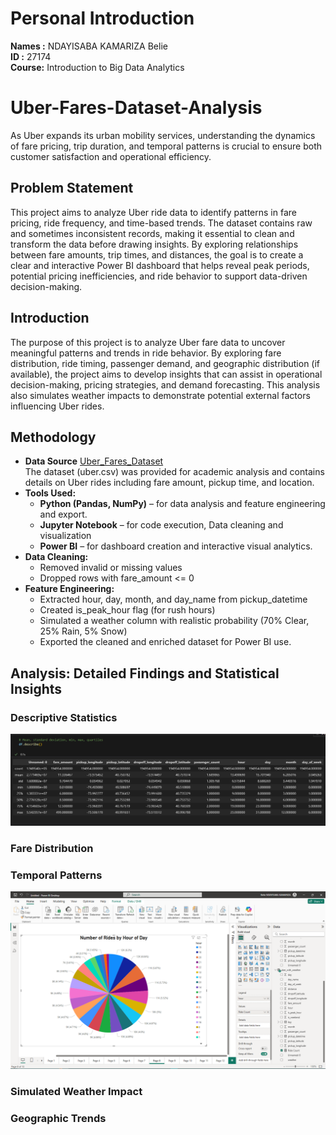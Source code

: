# Personal Introduction
**Names :** NDAYISABA KAMARIZA Belie<br>
**ID :** 27174<br>
**Course:** Introduction to Big Data Analytics


# Uber-Fares-Dataset-Analysis
As Uber expands its urban mobility services, understanding the dynamics of fare pricing, trip duration, and temporal patterns is crucial to ensure both customer satisfaction and operational efficiency.

## Problem Statement
This project aims to analyze Uber ride data to identify patterns in fare pricing, ride frequency, and time-based trends. The dataset contains raw and sometimes inconsistent records, making it essential to clean and transform the data before drawing insights. By exploring relationships between fare amounts, trip times, and distances, the goal is to create a clear and interactive Power BI dashboard that helps reveal peak periods, potential pricing inefficiencies, and ride behavior to support data-driven decision-making.

## Introduction
The purpose of this project is to analyze Uber fare data to uncover meaningful patterns and trends in ride behavior. By exploring fare distribution, ride timing, passenger demand, and geographic distribution (if available), the project aims to develop insights that can assist in operational decision-making, pricing strategies, and demand forecasting. This analysis also simulates weather impacts to demonstrate potential external factors influencing Uber rides.
## Methodology
- **Data Source**
[Uber_Fares_Dataset](https://www.kaggle.com/datasets/yasserh/uber-fares-dataset) <br>
The dataset (uber.csv) was provided for academic analysis and contains details on Uber rides including fare amount, pickup time, and location.
- **Tools Used:**
   - **Python (Pandas, NumPy)** – for data analysis and feature engineering and export.
   - **Jupyter Notebook** – for code execution, Data cleaning and visualization
   - **Power BI** – for dashboard creation and interactive visual analytics.
- **Data Cleaning:**
    - Removed invalid or missing values
    - Dropped rows with fare_amount <= 0
- **Feature Engineering:**
   - Extracted hour, day, month, and day_name from pickup_datetime
   - Created is_peak_hour flag (for rush hours)
   - Simulated a weather column with realistic probability (70% Clear, 25% Rain, 5% Snow)
   - Exported the cleaned and enriched dataset for Power BI use.
     
##  Analysis: Detailed Findings and Statistical Insights
### Descriptive Statistics
![](https://github.com/NKBelie/Uber-Fares-Dataset-Analysis/blob/main/Image/Statistics.PNG)
### Fare Distribution

### Temporal Patterns
![](https://github.com/NKBelie/Uber-Fares-Dataset-Analysis/blob/main/Image/8.PNG)
### Simulated Weather Impact

### Geographic Trends
